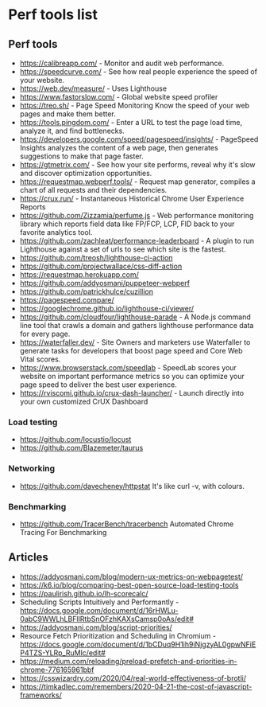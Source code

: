# Perf tools list

## Perf tools

- https://calibreapp.com/ - Monitor and audit web performance.
- https://speedcurve.com/ - See how real people experience the speed of your website.
- https://web.dev/measure/ - Uses Lighthouse
- https://www.fastorslow.com/ - Global website speed profiler
- https://treo.sh/ - Page Speed Monitoring Know the speed of your web pages and make them better.
- https://tools.pingdom.com/ - Enter a URL to test the page load time, analyze it, and find bottlenecks.
- https://developers.google.com/speed/pagespeed/insights/ - PageSpeed Insights analyzes the content of a web page, then generates suggestions to make that page faster.
- https://gtmetrix.com/ - See how your site performs, reveal why it's slow and discover optimization opportunities.
- https://requestmap.webperf.tools/ - Request map generator, compiles a chart of all requests and their dependencies.
- https://crux.run/ - Instantaneous Historical Chrome User Experience Reports
- https://github.com/Zizzamia/perfume.js - Web performance monitoring library which reports field data like FP/FCP, LCP, FID back to your favorite analytics tool.
- https://github.com/zachleat/performance-leaderboard - A plugin to run Lighthouse against a set of urls to see which site is the fastest.
- https://github.com/treosh/lighthouse-ci-action
- https://github.com/projectwallace/css-diff-action
- https://requestmap.herokuapp.com/
- https://github.com/addyosmani/puppeteer-webperf
- https://github.com/patrickhulce/cuzillion
- https://pagespeed.compare/
- https://googlechrome.github.io/lighthouse-ci/viewer/
- https://github.com/cloudfour/lighthouse-parade - A Node.js command line tool that crawls a domain and gathers lighthouse performance data for every page. 
- https://waterfaller.dev/ - Site Owners and marketers use Waterfaller to generate tasks for developers that boost page speed and Core Web Vital scores.
- https://www.browserstack.com/speedlab - SpeedLab scores your website on important performance metrics so you can optimize your page speed to deliver the best user experience.
- https://rviscomi.github.io/crux-dash-launcher/ - Launch directly into your own customized CrUX Dashboard

### Load testing

- https://github.com/locustio/locust
- https://github.com/Blazemeter/taurus

### Networking

- https://github.com/davecheney/httpstat It's like curl -v, with colours.

### Benchmarking

- https://github.com/TracerBench/tracerbench Automated Chrome Tracing For Benchmarking

## Articles

- https://addyosmani.com/blog/modern-ux-metrics-on-webpagetest/
- https://k6.io/blog/comparing-best-open-source-load-testing-tools
- https://paulirish.github.io/lh-scorecalc/
- Scheduling Scripts Intuitively and Performantly - https://docs.google.com/document/d/16rHWLu-0abC9WWLhLBFlIRtbSnOFzhKAXsCamsp0oAs/edit#
- https://addyosmani.com/blog/script-priorities/
- Resource Fetch Prioritization and Scheduling in Chromium - https://docs.google.com/document/d/1bCDuq9H1ih9iNjgzyAL0gpwNFiEP4TZS-YLRp_RuMlc/edit#
- https://medium.com/reloading/preload-prefetch-and-priorities-in-chrome-776165961bbf
- https://csswizardry.com/2020/04/real-world-effectiveness-of-brotli/
- https://timkadlec.com/remembers/2020-04-21-the-cost-of-javascript-frameworks/
